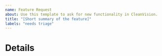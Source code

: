 ```yaml
---
name: Feature Request
about: Use this template to ask for new functionality in CleanVision.
title: "[Short summary of the feature]"
labels: "needs triage"
---
```


<!-- Briefly summarize the proposed feature. -->

# Details

<!--
Describe your proposed feature in more detail. Answer any of the following
questions that you can:
  * What is the problem you're trying to solve?
  * What tasks or workflows would be enabled by having support for your
    proposed feature in CleanVision?
  * Can you share code snippets or pseudocode describing uses of your feature?
  * Can you share any datasets that can help us assess the usefulness of the
    proposed feature?
  * Have you considered any alternatives to your proposed feature/design?
  * How are you working around the lack of native support for your proposed
    feature?
-->
